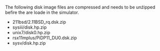 The following disk image files are compressed
and needs to be unźipped befire the are loade in the simulator.
* 211bsd/2.11BSD_rq.dsk.zip
* sysiii/disk.hp.zip
* unix7/disk0.hp.zip
* rsx11mplus/PiDP11_DU0.dsk.zip
* sysv/disk.hp.zip
